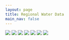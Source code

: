 ```yaml
---
layout: page
title: Regional Water Data
main_nav: false
---
```


[![](http://waterdata.usgs.gov/nwisweb/graph?agency_cd=USGS&site_no=08178700&parm_cd=00060&period=30)](http://waterdata.usgs.gov/tx/nwis/uv/?site_no=08178700&PARAmeter_cd=00065,00060)
[![](http://waterdata.usgs.gov/nwisweb/graph?agency_cd=USGS&site_no=08168500&parm_cd=00060&period=30)](http://waterdata.usgs.gov/tx/nwis/uv/?site_no=08168500&PARAmeter_cd=00065,00060)
[![](http://waterdata.usgs.gov/nwisweb/graph?agency_cd=USGS&site_no=08167700&parm_cd=62614&period=30)](http://waterdata.usgs.gov/tx/nwis/uv/?site_no=08167700&PARAmeter_cd=62614,72020,00054)
[![](http://waterdata.usgs.gov/nwisweb/graph?agency_cd=USGS&site_no=08167500&parm_cd=00060&period=30)](http://waterdata.usgs.gov/tx/nwis/uv/?site_no=08167500&PARAmeter_cd=00065,00060)
[![](http://waterdata.usgs.gov/nwisweb/graph?agency_cd=USGS&site_no=08167800&parm_cd=00060&period=30)](http://waterdata.usgs.gov/tx/nwis/uv/?site_no=08167800&PARAmeter_cd=00065,00060)
[![](http://waterdata.usgs.gov/nwisweb/graph?agency_cd=USGS&site_no=08171400&parm_cd=00060&period=30)](http://waterdata.usgs.gov/tx/nwis/uv/?site_no=08171400&PARAmeter_cd=00065,00060)
[![](http://waterdata.usgs.gov/nwisweb/graph?agency_cd=USGS&site_no=08172000&parm_cd=00060&period=30)](http://waterdata.usgs.gov/tx/nwis/uv/?site_no=08172000&PARAmeter_cd=00065,00060)
